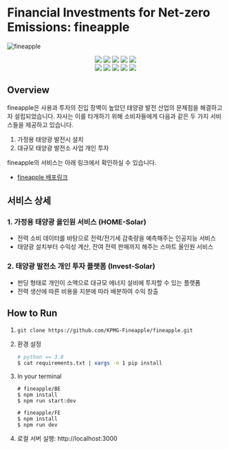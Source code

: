 # Financial Investments for Net-zero Emissions: fineapple

![fineapple](https://user-images.githubusercontent.com/60145951/154900239-172f5d22-8fcb-40a7-90c8-d8da5c964ac5.png)

<div align="center">
<img src="https://img.shields.io/badge/react-61DAFB?style=for-the-badge&logo=react&logoColor=black">
<img src="https://img.shields.io/badge/nest-E0234E?style=for-the-badge&logo=nestjs&logoColor=white">
<img src="https://img.shields.io/badge/TypeScript-3178C6?style=for-the-badge&logo=TypeScript&logoColor=white">
<img src="https://img.shields.io/badge/nginix-009639?style=for-the-badge&logo=nginx&logoColor=white">
<img src="https://img.shields.io/badge/GitHub Actions-2088FF?style=for-the-badge&logo=Github Actions&logoColor=white">
<br>
<img src="https://img.shields.io/badge/pandas-150458?style=for-the-badge&logo=pandas&logoColor=white">
<img src="https://img.shields.io/badge/numpy-013243?style=for-the-badge&logo=numpy&logoColor=white">
<img src="https://img.shields.io/badge/PyTorch-EE4C2C?style=for-the-badge&logo=PyTorch&logoColor=white">
<img src="https://img.shields.io/badge/scikitlearn-F7931E?style=for-the-badge&logo=scikit-learn&logoColor=white">
<img src="https://img.shields.io/badge/TensorFlow-FF6F00?style=for-the-badge&logo=TensorFlow&logoColor=white">
</div align="center">

## Overview

fineapple은 사용과 투자의 진입 장벽이 높았던 태양광 발전 산업의 문제점을 해결하고자 설립되었습니다.
자사는 이를 타개하기 위해 소비자들에게 다음과 같은 두 가지 서비스들을 제공하고 있습니다.

1. 가정용 태양광 발전시 설치
2. 대규모 태양광 발전소 사업 개인 투자

fineapple의 서비스는 아래 링크에서 확인하실 수 있습니다.

- [fineapple 배포링크](https://fineapple.nemne.dev)

## 서비스 상세

### 1. 가정용 태양광 올인원 서비스 (HOME-Solar)

- 전력 소비 데이터를 바탕으로 전력/전기세 감축량을 예측해주는 인공지능 서비스
- 태양광 설치부터 수익성 계산, 잔여 전력 판매까지 해주는 스마트 올인원 서비스

### 2. 태양광 발전소 개인 투자 플랫폼 (Invest-Solar)

- 펀딩 형태로 개인이 소액으로 대규모 에너지 설비에 투자할 수 있는 플랫폼
- 전력 생산에 따른 비용을 지분에 따라 배분하여 수익 창출

## How to Run

1. `git clone https://github.com/KPMG-Fineapple/fineapple.git`
2. 환경 설정
   ```bash
   # python == 3.8
   $ cat requirements.txt | xargs -n 1 pip install
   ```
3. In your terminal

   ```
   # fineapple/BE
   $ npm install
   $ npm run start:dev

   # fineapple/FE
   $ npm install
   $ npm run dev
   ```

4. 로컬 서버 실행: http://localhost:3000
